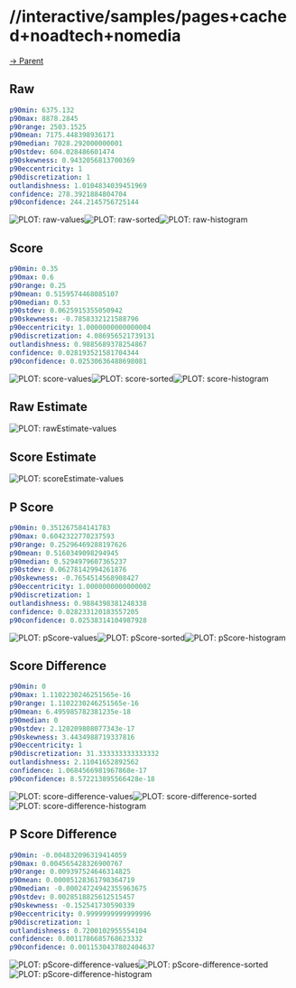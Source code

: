 
# //interactive/samples/pages+cached+noadtech+nomedia

[→ Parent](../..)


## Raw


```yaml
p90min: 6375.132
p90max: 8878.2845
p90range: 2503.1525
p90mean: 7175.448398936171
p90median: 7028.292000000001
p90stdev: 604.028486601474
p90skewness: 0.9432056813700369
p90eccentricity: 1
p90discretization: 1
outlandishness: 1.0104834039451969
confidence: 278.3921884804704
p90confidence: 244.2145756725144

```

![PLOT: raw-values](./raw/values.svg)![PLOT: raw-sorted](./raw/sorted.svg)![PLOT: raw-histogram](./raw/histogram.svg)
## Score


```yaml
p90min: 0.35
p90max: 0.6
p90range: 0.25
p90mean: 0.5159574468085107
p90median: 0.53
p90stdev: 0.0625915355050942
p90skewness: -0.7858332121588796
p90eccentricity: 1.0000000000000004
p90discretization: 4.086956521739131
outlandishness: 0.9885689378254867
confidence: 0.028193521581704344
p90confidence: 0.02530636488698081

```

![PLOT: score-values](./score/values.svg)![PLOT: score-sorted](./score/sorted.svg)![PLOT: score-histogram](./score/histogram.svg)
## Raw Estimate

![PLOT: rawEstimate-values](./rawEstimate/values.svg)
## Score Estimate

![PLOT: scoreEstimate-values](./scoreEstimate/values.svg)
## P Score


```yaml
p90min: 0.351267584141783
p90max: 0.6042322770237593
p90range: 0.25296469288197626
p90mean: 0.5160349098294945
p90median: 0.5294979607365237
p90stdev: 0.06278142994261876
p90skewness: -0.7654514568908427
p90eccentricity: 1.0000000000000002
p90discretization: 1
outlandishness: 0.9884398381248338
confidence: 0.028233120183557205
p90confidence: 0.02538314104987928

```

![PLOT: pScore-values](./pScore/values.svg)![PLOT: pScore-sorted](./pScore/sorted.svg)![PLOT: pScore-histogram](./pScore/histogram.svg)
## Score Difference


```yaml
p90min: 0
p90max: 1.1102230246251565e-16
p90range: 1.1102230246251565e-16
p90mean: 6.495985782381235e-18
p90median: 0
p90stdev: 2.120209808077343e-17
p90skewness: 3.4434988719337816
p90eccentricity: 1
p90discretization: 31.333333333333332
outlandishness: 2.11041652892562
confidence: 1.0684566981967868e-17
p90confidence: 8.572213895566428e-18

```

![PLOT: score-difference-values](./score-difference/values.svg)![PLOT: score-difference-sorted](./score-difference/sorted.svg)![PLOT: score-difference-histogram](./score-difference/histogram.svg)
## P Score Difference


```yaml
p90min: -0.004832096319414059
p90max: 0.004565428326900767
p90range: 0.009397524646314825
p90mean: 0.00005128361798364719
p90median: -0.00024724942355963675
p90stdev: 0.0028518825612515457
p90skewness: -0.152541730590339
p90eccentricity: 0.9999999999999996
p90discretization: 1
outlandishness: 0.7200102955554104
confidence: 0.0011786685768623332
p90confidence: 0.0011530437802404637

```

![PLOT: pScore-difference-values](./pScore-difference/values.svg)![PLOT: pScore-difference-sorted](./pScore-difference/sorted.svg)![PLOT: pScore-difference-histogram](./pScore-difference/histogram.svg)